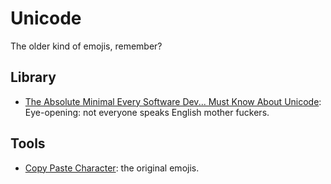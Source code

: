 # Unicode
The older kind of emojis, remember?

## Library
- [The Absolute Minimal Every Software Dev... Must Know About Unicode](http://www.joelonsoftware.com/articles/Unicode.html): Eye-opening: not everyone speaks English mother fuckers.

## Tools
- [Copy Paste Character](http://copypastecharacter.com/): the original emojis.
